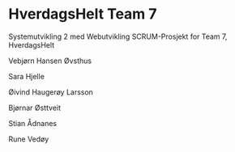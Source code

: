 # HverdagsHelt Team 7

Systemutvikling 2 med Webutvikling SCRUM-Prosjekt for Team 7, HverdagsHelt

Vebjørn Hansen Øvsthus

Sara Hjelle

Øivind Haugerøy Larsson

Bjørnar Østtveit

Stian Ådnanes

Rune Vedøy